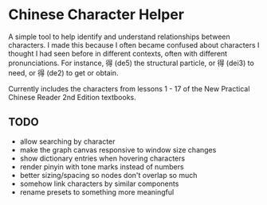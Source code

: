 # Chinese Character Helper
A simple tool to help identify and understand relationships between characters. I made this because I often became confused about characters I thought I had seen before in different contexts, often with different pronunciations. For instance, 得 (de5) the structural particle, or 得 (dei3) to need, or 得 (de2) to get or obtain.

Currently includes the characters from lessons 1 - 17 of the New Practical Chinese Reader 2nd Edition textbooks.

## TODO
- allow searching by character
- make the graph canvas responsive to window size changes
- show dictionary entries when hovering characters
- render pinyin with tone marks instead of numbers
- better sizing/spacing so nodes don't overlap so much
- somehow link characters by similar components
- rename presets to something more meaningful